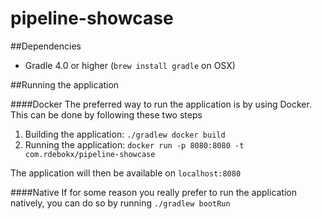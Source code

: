 # pipeline-showcase

##Dependencies
- Gradle 4.0 or higher (`brew install gradle` on OSX)

##Running the application

####Docker
The preferred way to run the application is by using Docker. This can be done by following these two steps
1. Building the application: `./gradlew docker build`
2. Running the application: `docker run -p 8080:8080 -t com.rdebokx/pipeline-showcase` 

The application will then be available on `localhost:8080`

####Native
If for some reason you really prefer to run the application natively, you can do so by running
`./gradlew bootRun`